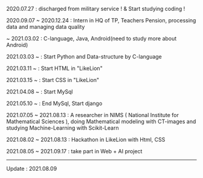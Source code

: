 2020.07.27 : discharged from military service ! & Start studying coding !

2020.09.07 ~ 2020.12.24 : Intern in HQ of TP, Teachers Pension, processing data and managing data quality

~ 2021.03.02 : C-language, Java, Android(need to study more about Android)

2021.03.03 ~ : Start Python and Data-structure by C-language

2021.03.11 ~ : Start HTML in "LikeLion"

2021.03.15 ~ : Start CSS in "LikeLion"

2021.04.08 ~ : Start MySql

2021.05.10 ~ : End MySql, Start django

2021.07.05 ~ 2021.08.13 : A researcher in NIMS ( National Institute for Mathematical Sciences ), 
                          doing Mathematical modeling with CT-images and studying Machine-Learning with Scikit-Learn

2021.08.02 ~ 2021.08.13 : Hackathon in LikeLion with Html, CSS

2021.08.05 ~ 2021.09.17 : take part in Web + AI project

---------

Update : 2021.08.09
